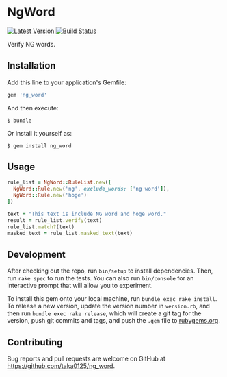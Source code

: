 # NgWord

[![Latest Version](https://img.shields.io/gem/v/ng_word.svg)](https://rubygems.org/gems/ng_word)
[![Build Status](https://github.com/taka0125/ng_word/workflows/Ruby/badge.svg)](https://github.com/taka0125/ng_word/actions)

Verify NG words.

## Installation

Add this line to your application's Gemfile:

```ruby
gem 'ng_word'
```

And then execute:

    $ bundle

Or install it yourself as:

    $ gem install ng_word

## Usage

```ruby
rule_list = NgWord::RuleList.new([
  NgWord::Rule.new('ng', exclude_words: ['ng word']),
  NgWord::Rule.new('hoge')
])

text = "This text is include NG word and hoge word."
result = rule_list.verify(text)
rule_list.match?(text)
masked_text = rule_list.masked_text(text)
```

## Development

After checking out the repo, run `bin/setup` to install dependencies. Then, run `rake spec` to run the tests. You can also run `bin/console` for an interactive prompt that will allow you to experiment.

To install this gem onto your local machine, run `bundle exec rake install`. To release a new version, update the version number in `version.rb`, and then run `bundle exec rake release`, which will create a git tag for the version, push git commits and tags, and push the `.gem` file to [rubygems.org](https://rubygems.org).

## Contributing

Bug reports and pull requests are welcome on GitHub at https://github.com/taka0125/ng_word.
